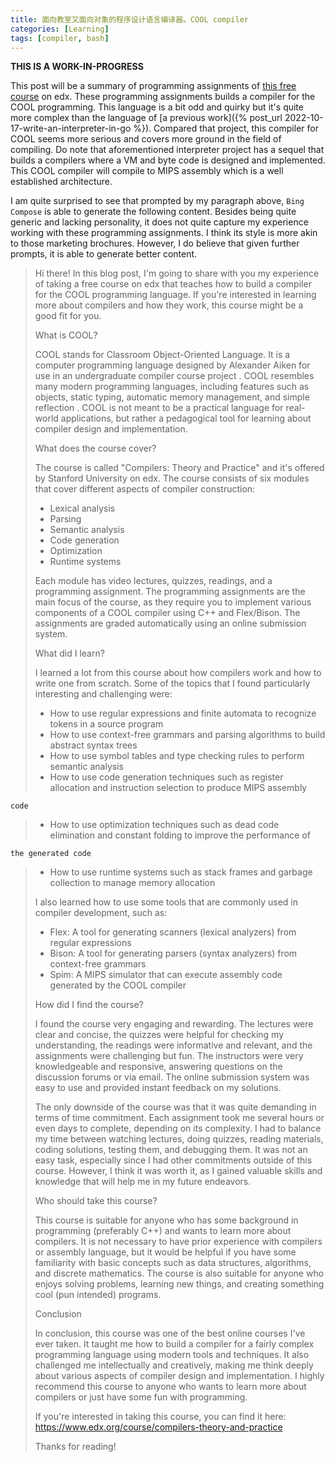 ```yaml
---
title: 面向教室又面向对象的程序设计语言编译器。COOL compiler
categories: [Learning]
tags: [compiler, bash]
---
```


**THIS IS A WORK-IN-PROGRESS**

This post will be a summary of programming assignments of
[this free course](https://learning.edx.org/course/course-v1:StanfordOnline+SOE.YCSCS1+3T2020) on edx.
These programming assignments builds a compiler for the COOL programming. This language is a bit odd and quirky but it's
quite more complex than the language of [a previous work]({% post_url 2022-10-17-write-an-interpreter-in-go %}).
Compared that project, this compiler for COOL seems more serious and covers more ground in the field of compiling.
Do note that aforementioned interpreter project has a sequel that builds a compilers where a VM and byte code is
designed and implemented. This COOL compiler will compile to MIPS assembly which is a well established architecture.

I am quite surprised to see that prompted by my paragraph above, `Bing Compose` is able to generate the following
content. Besides being quite generic and lacking personality, it does not quite capture my experience working with these
programming assignments. I think its style is more akin to those marketing brochures. However, I do believe that given
further prompts, it is able to generate better content.

> Hi there! In this blog post, I'm going to share with you my experience of taking a free course on edx that teaches how
> to build a compiler for the COOL programming language. If you're interested in learning more about compilers and how
> they work, this course might be a good fit for you.
>
> What is COOL?
>
> COOL stands for Classroom Object-Oriented Language. It is a computer programming language designed by Alexander Aiken
> for use in an undergraduate compiler course project . COOL resembles many modern programming languages, including
> features such as objects, static typing, automatic memory management, and simple reflection . COOL is not meant to be
> a
> practical language for real-world applications, but rather a pedagogical tool for learning about compiler design and
> implementation.
>
> What does the course cover?
>
> The course is called "Compilers: Theory and Practice" and it's offered by Stanford University on edx. The course
> consists of six modules that cover different aspects of compiler construction:
>
> - Lexical analysis
> - Parsing
> - Semantic analysis
> - Code generation
> - Optimization
> - Runtime systems
>
> Each module has video lectures, quizzes, readings, and a programming assignment. The programming assignments are the
> main focus of the course, as they require you to implement various components of a COOL compiler using C++ and
> Flex/Bison. The assignments are graded automatically using an online submission system.
>
> What did I learn?
>
> I learned a lot from this course about how compilers work and how to write one from scratch. Some of the topics that I
> found particularly interesting and challenging were:
>
> - How to use regular expressions and finite automata to recognize tokens in a source program
> - How to use context-free grammars and parsing algorithms to build abstract syntax trees
> - How to use symbol tables and type checking rules to perform semantic analysis
> - How to use code generation techniques such as register allocation and instruction selection to produce MIPS assembly

    code

> - How to use optimization techniques such as dead code elimination and constant folding to improve the performance of

    the generated code

> - How to use runtime systems such as stack frames and garbage collection to manage memory allocation
>
> I also learned how to use some tools that are commonly used in compiler development, such as:
>
> - Flex: A tool for generating scanners (lexical analyzers) from regular expressions
> - Bison: A tool for generating parsers (syntax analyzers) from context-free grammars
> - Spim: A MIPS simulator that can execute assembly code generated by the COOL compiler
>
> How did I find the course?
>
> I found the course very engaging and rewarding. The lectures were clear and concise, the quizzes were helpful for
> checking my understanding, the readings were informative and relevant, and the assignments were challenging but fun.
> The
> instructors were very knowledgeable and responsive, answering questions on the discussion forums or via email. The
> online submission system was easy to use and provided instant feedback on my solutions.
>
> The only downside of the course was that it was quite demanding in terms of time commitment. Each assignment took me
> several hours or even days to complete, depending on its complexity. I had to balance my time between watching
> lectures, doing quizzes, reading materials, coding solutions, testing them, and debugging them.
> It was not an easy task, especially since I had other commitments outside of this course.
> However, I think it was worth it, as I gained valuable skills and knowledge that will help me in my future endeavors.
>
> Who should take this course?
>
> This course is suitable for anyone who has some background in programming (preferably C++) and wants to learn more
> about compilers. It is not necessary to have prior experience with compilers or assembly language,
> but it would be helpful if you have some familiarity with basic concepts such as data structures,
> algorithms, and discrete mathematics.
> The course is also suitable for anyone who enjoys solving problems, learning new things, and creating something cool
> (pun intended) programs.
>
> Conclusion
>
> In conclusion,
> this course was one of the best online courses I've ever taken.
> It taught me how to build a compiler for a fairly complex programming language using modern tools and techniques.
> It also challenged me intellectually and creatively,
> making me think deeply about various aspects of compiler design and implementation.
> I highly recommend this course to anyone who wants to learn more about compilers or just have some fun with
> programming.
>
> If you're interested in taking this course,
> you can find it here:
> https://www.edx.org/course/compilers-theory-and-practice
>
> Thanks for reading!
